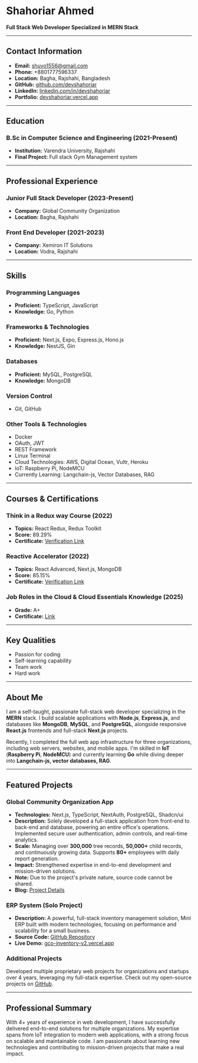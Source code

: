 # Shahoriar Ahmed
**Full Stack Web Developer Specialized in MERN Stack**

---

## Contact Information
- **Email:** shuvo1556@gmail.com
- **Phone:** +8801777596337
- **Location:** Bagha, Rajshahi, Bangladesh
- **GitHub:** [github.com/devshahoriar](https://github.com/devshahoriar)
- **LinkedIn:** [linkedin.com/in/devshahoriar](https://www.linkedin.com/in/devshahoriar/)
- **Portfolio:** [devshahoriar.vercel.app](https://devshahoriar.vercel.app/)

---

## Education

### B.Sc in Computer Science and Engineering (2021-Present)
- **Institution:** Varendra University, Rajshahi
- **Final Project:** Full stack Gym Management system

---

## Professional Experience

### Junior Full Stack Developer (2023-Present)
- **Company:** Global Community Organization
- **Location:** Bagha, Rajshahi

### Front End Developer (2021-2023)
- **Company:** Xemiron IT Solutions
- **Location:** Vodra, Rajshahi

---

## Skills

### Programming Languages
- **Proficient:** TypeScript, JavaScript
- **Knowledge:** Go, Python

### Frameworks & Technologies
- **Proficient:** Next.js, Expo, Express.js, Hono.js
- **Knowledge:** NestJS, Gin

### Databases
- **Proficient:** MySQL, PostgreSQL
- **Knowledge:** MongoDB

### Version Control
- Git, GitHub

### Other Tools & Technologies
- Docker
- OAuth, JWT
- REST Framework
- Linux Terminal
- Cloud Technologies: AWS, Digital Ocean, Vultr, Heroku
- IoT: Raspberry Pi, NodeMCU
- Currently Learning: Langchain-js, Vector Databases, RAG

---

## Courses & Certifications

### Think in a Redux way Course (2022)
- **Topics:** React Redux, Redux Toolkit
- **Score:** 89.29%
- **Certificate:** [Verification Link](https://learnwithsumit.com/certificates/verify/LWSCTXN-VWWQ9WRM)

### Reactive Accelerator (2022)
- **Topics:** React Advanced, Next.js, MongoDB
- **Score:** 85.15%
- **Certificate:** [Verification Link](https://learnwithsumit.com/certificates/verify/LWSCTXN-H6Z6UACJ)

### Job Roles in the Cloud & Cloud Essentials Knowledge (2025)
- **Grade:** A+
- **Certificate:** [Link](https://ion71pbmpa.ufs.sh/f/CIk0kzmBLUluEPJpFku1PSn3AjaRpWHmy8TfewO2xDJkrq0l)

---

## Key Qualities
- Passion for coding
- Self-learning capability
- Team work
- Hard work

---

## About Me

I am a self-taught, passionate full-stack web developer specializing in the **MERN** stack. I build scalable applications with **Node.js**, **Express.js**, and databases like **MongoDB**, **MySQL**, and **PostgreSQL**, alongside responsive **React.js** frontends and full-stack **Next.js** projects.

Recently, I completed the full web app infrastructure for three organizations, including web servers, websites, and mobile apps. I'm skilled in **IoT** (**Raspberry Pi**, **NodeMCU**) and currently learning **Go** while diving deeper into **Langchain-js, vector databases, RAG**.

---

## Featured Projects

### Global Community Organization App
- **Technologies:** Next.js, TypeScript, NextAuth, PostgreSQL, Shadcn/ui
- **Description:** Solely developed a full-stack application from front-end to back-end and database, powering an entire office's operations. Implemented secure user authentication, admin controls, and real-time analytics.
- **Scale:** Managing over **300,000** tree records, **50,000+** child records, and continuously growing data. Supports **80+** employees with daily report generation.
- **Impact:** Strengthened expertise in end-to-end development and mission-driven solutions.
- **Note:** Due to the project's private nature, source code cannot be shared.
- **Blog:** [Project Details](https://devshahoriar.vercel.app/blog/gco-tree-count-app)

### ERP System (Solo Project)
- **Description:** A powerful, full-stack inventory management solution, Mini ERP built with modern technologies, focusing on performance and scalability for a small business.
- **Source Code:** [GitHub Repository](https://github.com/devshahoriar/gco_inventory_v2)
- **Live Demo:** [gco-inventory-v2.vercel.app](https://gco-inventory-v2.vercel.app/)

### Additional Projects
Developed multiple proprietary web projects for organizations and startups over 4 years, leveraging my full-stack expertise. Check out my open-source projects on [GitHub](https://github.com/devshahoriar?tab=repositories).

---

## Professional Summary

With 4+ years of experience in web development, I have successfully delivered end-to-end solutions for multiple organizations. My expertise spans from IoT integration to modern web applications, with a strong focus on scalable and maintainable code. I am passionate about learning new technologies and contributing to mission-driven projects that make a real impact.